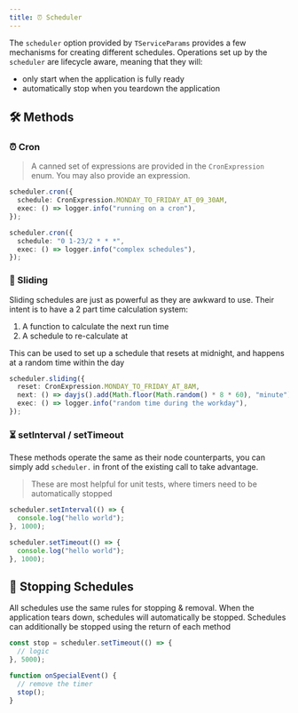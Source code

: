 ```yaml
---
title: ⏰ Scheduler
---
```


The `scheduler` option provided by `TServiceParams` provides a few mechanisms for creating different schedules.
Operations set up by the `scheduler` are lifecycle aware, meaning that they will:

- only start when the application is fully ready
- automatically stop when you teardown the application

## 🛠 Methods

### ⏰ Cron

> A canned set of expressions are provided in the `CronExpression` enum. You may also provide an expression.

```typescript
scheduler.cron({
  schedule: CronExpression.MONDAY_TO_FRIDAY_AT_09_30AM,
  exec: () => logger.info("running on a cron"),
});

scheduler.cron({
  schedule: "0 1-23/2 * * *",
  exec: () => logger.info("complex schedules"),
});
```

### 🕺 Sliding

Sliding schedules are just as powerful as they are awkward to use.
Their intent is to have a 2 part time calculation system:

1. A function to calculate the next run time
2. A schedule to re-calculate at

This can be used to set up a schedule that resets at midnight, and happens at a random time within the day

```typescript
scheduler.sliding({
  reset: CronExpression.MONDAY_TO_FRIDAY_AT_8AM,
  next: () => dayjs().add(Math.floor(Math.random() * 8 * 60), "minute"),
  exec: () => logger.info("random time during the workday"),
});
```

### ⏳ setInterval / setTimeout

These methods operate the same as their node counterparts, you can simply add `scheduler.` in front of the existing call to take advantage.

> These are most helpful for unit tests, where timers need to be automatically stopped

```typescript
scheduler.setInterval(() => {
  console.log("hello world");
}, 1000);

scheduler.setTimeout(() => {
  console.log("hello world");
}, 1000);
```

## 🛑 Stopping Schedules

All schedules use the same rules for stopping & removal. When the application tears down, schedules will automatically be stopped.
Schedules can additionally be stopped using the return of each method

```typescript
const stop = scheduler.setTimeout(() => {
  // logic
}, 5000);

function onSpecialEvent() {
  // remove the timer
  stop();
}
```
